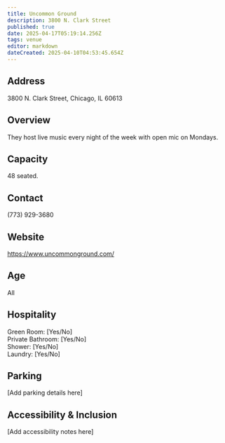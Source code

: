```yaml
---
title: Uncommon Ground
description: 3800 N. Clark Street
published: true
date: 2025-04-17T05:19:14.256Z
tags: venue
editor: markdown
dateCreated: 2025-04-10T04:53:45.654Z
---
```


## Address

3800 N. Clark Street, Chicago, IL 60613

## Overview

They host live music every night of the week with open mic on Mondays.

## Capacity

48 seated.

## Contact

(773) 929-3680

## Website

https://www.uncommonground.com/

## Age

All

## Hospitality

Green Room: [Yes/No]  
Private Bathroom: [Yes/No]  
Shower: [Yes/No]  
Laundry: [Yes/No]

## Parking

[Add parking details here]

## Accessibility & Inclusion

[Add accessibility notes here]
